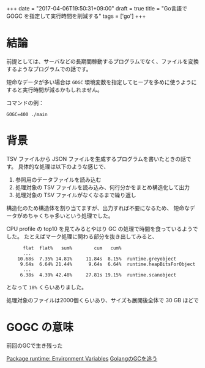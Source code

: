 +++
date = "2017-04-06T19:50:31+09:00"
draft = true
title = "Go言語で GOGC を指定して実行時間を削減する"
tags = ['go']
+++

# 結論

前提としては、サーバなどの長期間稼動するプログラムでなく、ファイルを変換するようなプログラムでの話です。

短命なデータが多い場合は `GOGC` 環境変数を指定してヒープを多めに使うようにすると実行時間が減るかもしれません。

コマンドの例：

```
GOGC=400 ./main
```
<!--more-->

# 背景

TSV ファイルから JSON ファイルを生成するプログラムを書いたときの話です。
具体的な処理は以下のような感じで、

1. 参照用のデータファイルを読み込む
1. 処理対象の TSV ファイルを読み込み、何行分かをまとめ構造化して出力
1. 処理対象の TSV ファイルがなくなるまで繰り返し

構造化のため構造体を割り当てますが、出力すれば不要になるため、
短命なデータがめちゃくちゃ多いという処理でした。

CPU profile の top10 を見てみるとやはり GC の処理で時間を食っているようでした。
たとえばマーク処理に関わる部分を抜き出してみると、

```
      flat  flat%   sum%        cum   cum%
      ...
    10.68s  7.35% 14.81%     11.84s  8.15%  runtime.greyobject
     9.64s  6.64% 21.44%      9.64s  6.64%  runtime.heapBitsForObject
      ...
     6.38s  4.39% 42.48%     27.81s 19.15%  runtime.scanobject
```

となって `18%` くらいありました。

処理対象のファイルは2000個くらいあり、サイズも展開後全体で 30 GB ほどで

# GOGC の意味

前回のGCで生き残った

[Package runtime: Environment Variables](https://golang.org/pkg/runtime/)
[GolangのGCを追う](http://deeeet.com/writing/2016/05/08/gogc-2016/)
